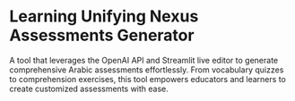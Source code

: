 # Learning Unifying Nexus Assessments Generator

A tool that leverages the OpenAI API and Streamlit live editor to generate comprehensive Arabic assessments effortlessly. From vocabulary quizzes to comprehension exercises, this tool empowers educators and learners to create customized assessments with ease.
